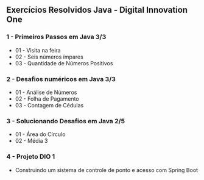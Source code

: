 ## Exercícios Resolvidos Java - Digital Innovation One



### **1 - Primeiros Passos em Java 3/3** 

- 01 - Visita na feira
- 02 - Seis números ímpares
- 03 - Quantidade de Números Positivos

### **2 - Desafios numéricos em Java 3/3**

- 01 - Análise de Números
- 02 - Folha de Pagamento
- 03 - Contagem de Cédulas

### **3 - Solucionando Desafios em Java 2/5** 

- 01 - Área do Círculo
- 02 - Média 3

### 4 - Projeto DIO 1

- Construindo um sistema de controle de ponto e acesso com Spring Boot

